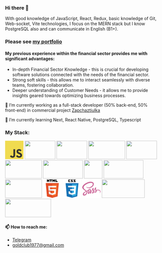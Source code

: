 ### Hi there 👋

With good knowledge of JavaScript, React, Redux, basic knowledge of Git, Web-socket, Vite technologies, I focus on the MERN stack but I know PostgreSQL also and can communicate in English (B1+).

### Please see [my portfolio](https://portfolio-kliapko.vercel.app)

#### My previous experience within the financial sector provides me with significant advantages:
- In-depth Financial Sector Knowledge - this is crucial for developing software solutions connected with the needs of the financial sector.
- Strong soft skills - this allows me to interact seamlessly with diverse teams, fostering collaboration.
- Deeper understanding of Customer Needs - it allows me to provide insights geared towards optimizing business processes.

🔭 I’m currently working as a full-stack developer (50% back-end, 50% front-end) in commercial project [Zapchaztiulka](https://github.com/Zapchaztiulka)

🌱 I’m currently learning Next, React Native, PostgreSQL, Typescript

### My Stack:
<div>
<img src="https://raw.githubusercontent.com/github/explore/80688e429a7d4ef2fca1e82350fe8e3517d3494d/topics/javascript/javascript.png" width="60" height="60">
<img src="https://miro.medium.com/v2/resize:fit:1044/format:webp/1*NJSv6DGoKTloI8d8im98zg.png" width="100" height="60">
<img src="https://devtop.io/wp-content/uploads/2022/10/react-native-1.png" width="100" height="60">
<img src="https://miro.medium.com/v2/resize:fit:1400/format:webp/1*AJpFZrofvxMn3MHh9p3i_Q.jpeg" width="120" height="60">
<img src="https://cdn.sanity.io/images/3do82whm/next/4b1f008289a88f4438a1c983fb32cf1a636d9d0e-1000x667.png?w=1000&h=667&fit=clip&auto=format" width="100" height="60">
<img src="https://upload.wikimedia.org/wikipedia/commons/d/d9/Node.js_logo.svg" width="120" height="60">
<img src="https://ik.imagekit.io/ably/ghost/prod/2021/03/socket-io-logo-1.jpeg?tr=w-1728,q-50" width="130" height="60">
<img src="https://miro.medium.com/v2/resize:fit:1024/format:webp/1*doAg1_fMQKWFoub-6gwUiQ.png" width="60" height="60">
<img src="https://miro.medium.com/v2/resize:fit:1400/format:webp/1*XIMVb4ZQRfSS4ZnI6WfH0Q.jpeg" width="130" height="60">
</div>

<div>
<img src="https://markup-ua.com/blog/wp-content/uploads/2023/08/tailwind.jpg" width="120" height="60">
<img src="https://raw.githubusercontent.com/github/explore/80688e429a7d4ef2fca1e82350fe8e3517d3494d/topics/html/html.png" width="60" height="60">
<img src="https://raw.githubusercontent.com/github/explore/80688e429a7d4ef2fca1e82350fe8e3517d3494d/topics/css/css.png" width="60" height="60">
<img src="https://raw.githubusercontent.com/github/explore/80688e429a7d4ef2fca1e82350fe8e3517d3494d/topics/sass/sass.png" width="60" height="60">
<img src="https://res.cloudinary.com/practicaldev/image/fetch/s--tMai_cRx--/c_imagga_scale,f_auto,fl_progressive,h_420,q_auto,w_1000/https://dev-to-uploads.s3.amazonaws.com/uploads/articles/h4jbiijckmk65al45e6x.jpg" width="140" height="60">
<img src="https://upload.wikimedia.org/wikipedia/commons/thumb/9/94/Webpack.svg/1024px-Webpack.svg.png" width="150" height="60">
</div>

#### 📫 How to reach me:
- [Telegram](https://t/me/Bayraktar_OK)
- goldclub1977@gmail.com
  

